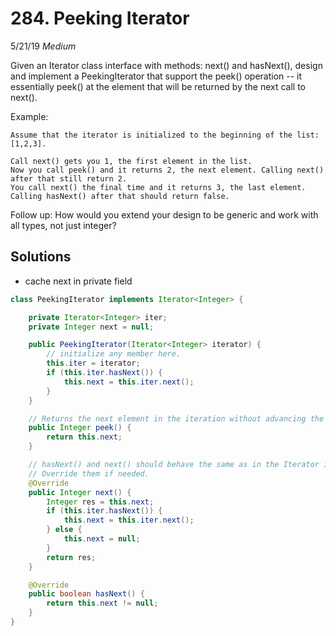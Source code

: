 # 284. Peeking Iterator
5/21/19
*Medium*

Given an Iterator class interface with methods: next() and hasNext(), design and implement a PeekingIterator that support the peek() operation -- it essentially peek() at the element that will be returned by the next call to next().

Example:
```
Assume that the iterator is initialized to the beginning of the list: [1,2,3].

Call next() gets you 1, the first element in the list.
Now you call peek() and it returns 2, the next element. Calling next() after that still return 2.
You call next() the final time and it returns 3, the last element.
Calling hasNext() after that should return false.
```
Follow up: How would you extend your design to be generic and work with all types, not just integer?

## Solutions
- cache next in private field
```Java
class PeekingIterator implements Iterator<Integer> {

    private Iterator<Integer> iter;
    private Integer next = null;

	public PeekingIterator(Iterator<Integer> iterator) {
	    // initialize any member here.
        this.iter = iterator;
        if (this.iter.hasNext()) {
            this.next = this.iter.next();
        }
	}

    // Returns the next element in the iteration without advancing the iterator.
	public Integer peek() {
        return this.next;
	}

	// hasNext() and next() should behave the same as in the Iterator interface.
	// Override them if needed.
	@Override
	public Integer next() {
        Integer res = this.next;
	    if (this.iter.hasNext()) {
            this.next = this.iter.next();
        } else {
            this.next = null;
        }
        return res;
	}

	@Override
	public boolean hasNext() {
	    return this.next != null;
	}
}
```
